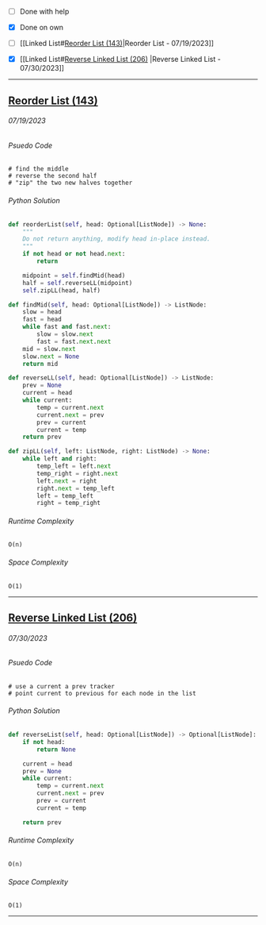 - [ ] Done with help 
- [x] Done on own

- [ ] [[Linked List#[Reorder List (143)](https://leetcode.com/problems/reorder-list/description/)|Reorder List - 07/19/2023]]
- [x] [[Linked List#[Reverse Linked List (206)](https://leetcode.com/problems/reverse-linked-list/description/) |Reverse Linked List - 07/30/2023]]



---
## [Reorder List (143)](https://leetcode.com/problems/reorder-list/description/)
###### *07/19/2023*

###### Psuedo Code
``` 
# find the middle
# reverse the second half
# "zip" the two new halves together
```

###### Python Solution
```python
def reorderList(self, head: Optional[ListNode]) -> None:
	"""
	Do not return anything, modify head in-place instead.
	"""
	if not head or not head.next:
		return 

	midpoint = self.findMid(head)
	half = self.reverseLL(midpoint)
	self.zipLL(head, half)

def findMid(self, head: Optional[ListNode]) -> ListNode:
	slow = head
	fast = head
	while fast and fast.next:
		slow = slow.next
		fast = fast.next.next
	mid = slow.next
	slow.next = None
	return mid

def reverseLL(self, head: Optional[ListNode]) -> ListNode:
	prev = None
	current = head
	while current:
		temp = current.next
		current.next = prev
		prev = current
		current = temp
	return prev

def zipLL(self, left: ListNode, right: ListNode) -> None:
	while left and right:
		temp_left = left.next
		temp_right = right.next
		left.next = right
		right.next = temp_left
		left = temp_left
		right = temp_right
```

###### Runtime Complexity
```
O(n)
```

###### Space Complexity
```
O(1)
```


---
## [Reverse Linked List (206)](https://leetcode.com/problems/reverse-linked-list/description/)
###### *07/30/2023*

###### Psuedo Code
``` 
# use a current a prev tracker
# point current to previous for each node in the list
```

###### Python Solution
```python
def reverseList(self, head: Optional[ListNode]) -> Optional[ListNode]:
	if not head:
		return None

	current = head
	prev = None
	while current:
		temp = current.next
		current.next = prev
		prev = current
		current = temp

	return prev
```

###### Runtime Complexity
```
O(n)
```

###### Space Complexity
```
O(1)
```


---